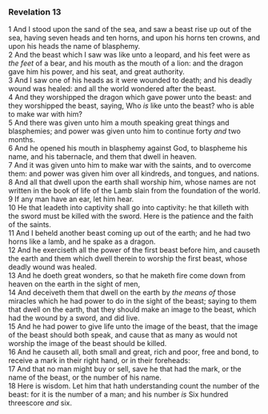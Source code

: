 ### Revelation 13

1 And I stood upon the sand of the sea, and saw a beast rise up out of the sea, having seven heads and ten horns, and upon his horns ten crowns, and upon his heads the name of blasphemy.  
2 And the beast which I saw was like unto a leopard, and his feet were as *the feet* of a bear, and his mouth as the mouth of a lion: and the dragon gave him his power, and his seat, and great authority.  
3 And I saw one of his heads as it were wounded to death; and his deadly wound was healed: and all the world wondered after the beast.  
4 And they worshipped the dragon which gave power unto the beast: and they worshipped the beast, saying, Who *is* like unto the beast? who is able to make war with him?  
5 And there was given unto him a mouth speaking great things and blasphemies; and power was given unto him to continue forty *and* two months.  
6 And he opened his mouth in blasphemy against God, to blaspheme his name, and his tabernacle, and them that dwell in heaven.  
7 And it was given unto him to make war with the saints, and to overcome them: and power was given him over all kindreds, and tongues, and nations.  
8 And all that dwell upon the earth shall worship him, whose names are not written in the book of life of the Lamb slain from the foundation of the world.  
9 If any man have an ear, let him hear.  
10 He that leadeth into captivity shall go into captivity: he that killeth with the sword must be killed with the sword. Here is the patience and the faith of the saints.  
11 And I beheld another beast coming up out of the earth; and he had two horns like a lamb, and he spake as a dragon.  
12 And he exerciseth all the power of the first beast before him, and causeth the earth and them which dwell therein to worship the first beast, whose deadly wound was healed.  
13 And he doeth great wonders, so that he maketh fire come down from heaven on the earth in the sight of men,  
14 And deceiveth them that dwell on the earth by *the means of* those miracles which he had power to do in the sight of the beast; saying to them that dwell on the earth, that they should make an image to the beast, which had the wound by a sword, and did live.  
15 And he had power to give life unto the image of the beast, that the image of the beast should both speak, and cause that as many as would not worship the image of the beast should be killed.  
16 And he causeth all, both small and great, rich and poor, free and bond, to receive a mark in their right hand, or in their foreheads:  
17 And that no man might buy or sell, save he that had the mark, or the name of the beast, or the number of his name.  
18 Here is wisdom. Let him that hath understanding count the number of the beast: for it is the number of a man; and his number *is* Six hundred threescore *and* six.  

